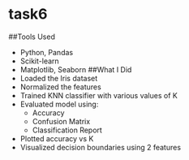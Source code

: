 # task6

##Tools Used
- Python, Pandas
- Scikit-learn
- Matplotlib, Seaborn
##What I Did
- Loaded the Iris dataset
- Normalized the features
- Trained KNN classifier with various values of K
- Evaluated model using:
  - Accuracy
  - Confusion Matrix
  - Classification Report
- Plotted accuracy vs K
- Visualized decision boundaries using 2 features
